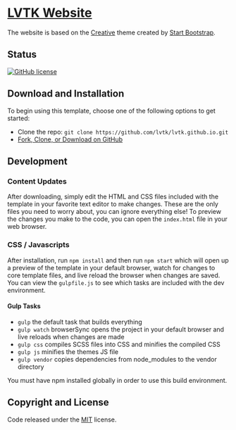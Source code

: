 # [LVTK Website](https://lvtoolkit.org)

The website is based on the [Creative](http://startbootstrap.com/template-overviews/creative/) theme  created by [Start Bootstrap](http://startbootstrap.com/).

## Status

[![GitHub license](https://img.shields.io/badge/license-MIT-blue.svg)](https://raw.githubusercontent.com/BlackrockDigital/startbootstrap-creative/master/LICENSE)

## Download and Installation

To begin using this template, choose one of the following options to get started:
* Clone the repo: 
`git clone https://github.com/lvtk/lvtk.github.io.git`
* [Fork, Clone, or Download on GitHub](https://github.com/lvtk/lvtk.github.io)

## Development

### Content Updates

After downloading, simply edit the HTML and CSS files included with the template in your favorite text editor to make changes. These are the only files you need to worry about, you can ignore everything else! To preview the changes you make to the code, you can open the `index.html` file in your web browser.

### CSS / Javascripts

After installation, run `npm install` and then run `npm start` which will open up a preview of the template in your default browser, watch for changes to core template files, and live reload the browser when changes are saved. You can view the `gulpfile.js` to see which tasks are included with the dev environment.

#### Gulp Tasks

- `gulp` the default task that builds everything
- `gulp watch` browserSync opens the project in your default browser and live reloads when changes are made
- `gulp css` compiles SCSS files into CSS and minifies the compiled CSS
- `gulp js` minifies the themes JS file
- `gulp vendor` copies dependencies from node_modules to the vendor directory

You must have npm installed globally in order to use this build environment.

## Copyright and License

Code released under the [MIT](https://github.com/BlackrockDigital/startbootstrap-creative/blob/gh-pages/LICENSE) license.
